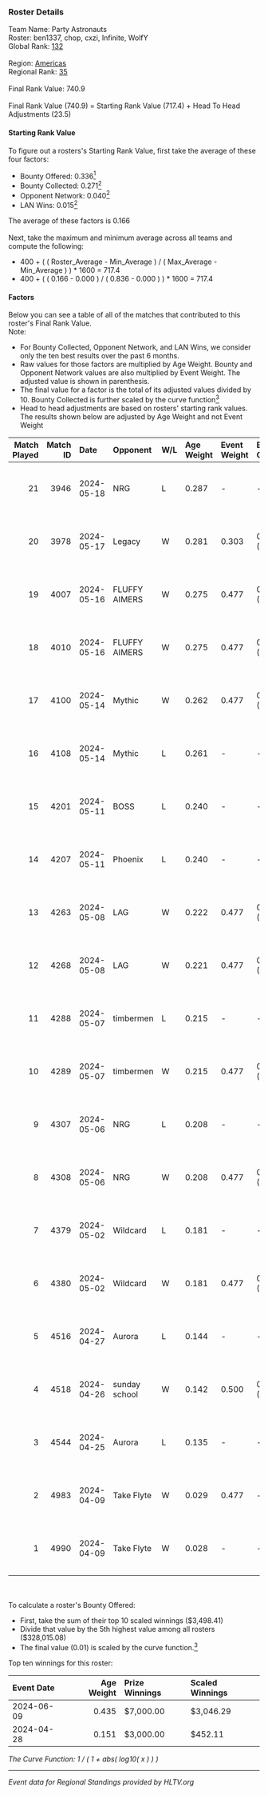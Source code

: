 ### Roster Details<br />
Team Name: Party Astronauts<br />
Roster: ben1337, chop, cxzi, Infinite, WolfY<br />
Global Rank: [132](../../standings_global_2024_10_02.md)<br />
<br />
Region: [Americas]( ../../standings_americas_2024_10_02.md)<br />
Regional Rank: [35]( ../../standings_americas_2024_10_02.md)<br />
<br />
Final Rank Value:  740.9<br />
<br />
Final Rank Value (740.9) = Starting Rank Value (717.4) + Head To Head Adjustments (23.5)<br />

#### Starting Rank Value<br />
To figure out a rosters's Starting Rank Value, first take the average of these four factors:<br />
- Bounty Offered: 0.336[<sup>1</sup>](#table2)
- Bounty Collected: 0.271[<sup>2</sup>](#table1)
- Opponent Network: 0.040[<sup>2</sup>](#table1)
- LAN Wins: 0.015[<sup>2</sup>](#table1)

The average of these factors is 0.166<br />
<br />
Next, take the maximum and minimum average across all teams and compute the following:<br />
- 400 + ( ( Roster_Average - Min_Average ) / ( Max_Average - Min_Average ) ) * 1600 = 717.4
- 400 + ( ( 0.166 - 0.000 ) / ( 0.836 - 0.000 ) ) * 1600 = 717.4


#### Factors<br />
Below you can see a table of all of the matches that contributed to this roster's Final Rank Value.<br />
Note:<br />

- For Bounty Collected, Opponent Network, and LAN Wins, we consider only the ten best results over the past 6 months.
- Raw values for those factors are multiplied by Age Weight. Bounty and Opponent Network values are also multiplied by Event Weight. The adjusted value is shown in parenthesis.
- The final value for a factor is the total of its adjusted values divided by 10. Bounty Collected is further scaled by the curve function[<sup>3</sup>](#curveFunction)
- Head to head adjustments are based on rosters' starting rank values. The results shown below are adjusted by Age Weight and not Event Weight
<span id="table1"></span><br />


| Match Played | Match ID | Date       | Opponent      | W/L | Age Weight | Event Weight | Bounty Collected | Opponent Network | LAN Wins  | H2H Adj. | Roster                               |
| -: | -: | :- | :- | :- | :- | :- | :- | :- | :- | -: | :- |
|           21 |     3946 | 2024-05-18 | NRG           | L   | 0.287      | -            | -                | -                | -         |    -2.62 | ben1337, chop, cxzi, Infinite, WolfY |
|           20 |     3978 | 2024-05-17 | Legacy        | W   | 0.281      | 0.303        | 0.062 (0.005)    | 0.681 (0.058)    | 0 (0.000) |     6.42 | ben1337, chop, cxzi, Infinite, WolfY |
|           19 |     4007 | 2024-05-16 | FLUFFY AIMERS | W   | 0.275      | 0.477        | 0.003 (0.000)    | 0.490 (0.064)    | 0 (0.000) |     4.48 | ben1337, chop, cxzi, Infinite, WolfY |
|           18 |     4010 | 2024-05-16 | FLUFFY AIMERS | W   | 0.275      | 0.477        | 0.003 (0.000)    | 0.490 (0.064)    | 0 (0.000) |     4.58 | ben1337, chop, cxzi, Infinite, WolfY |
|           17 |     4100 | 2024-05-14 | Mythic        | W   | 0.262      | 0.477        | 0.005 (0.001)    | 0.294 (0.037)    | 0 (0.000) |     4.42 | ben1337, chop, cxzi, RUSH, WolfY     |
|           16 |     4108 | 2024-05-14 | Mythic        | L   | 0.261      | -            | -                | -                | -         |    -3.88 | ben1337, chop, cxzi, RUSH, WolfY     |
|           15 |     4201 | 2024-05-11 | BOSS          | L   | 0.240      | -            | -                | -                | -         |    -3.42 | ben1337, chop, cxzi, RUSH, WolfY     |
|           14 |     4207 | 2024-05-11 | Phoenix       | L   | 0.240      | -            | -                | -                | -         |    -4.49 | ben1337, chop, cxzi, RUSH, WolfY     |
|           13 |     4263 | 2024-05-08 | LAG           | W   | 0.222      | 0.477        | 0.004 (0.000)    | 0.069 (0.007)    | 0 (0.000) |     2.66 | ben1337, chop, cxzi, RUSH, WolfY     |
|           12 |     4268 | 2024-05-08 | LAG           | W   | 0.221      | 0.477        | 0.004 (0.000)    | 0.069 (0.007)    | 0 (0.000) |     2.70 | ben1337, chop, cxzi, RUSH, WolfY     |
|           11 |     4288 | 2024-05-07 | timbermen     | L   | 0.215      | -            | -                | -                | -         |    -1.04 | ben1337, chop, cxzi, RUSH, WolfY     |
|           10 |     4289 | 2024-05-07 | timbermen     | W   | 0.215      | 0.477        | 0.027 (0.003)    | 0.557 (0.057)    | 0 (0.000) |     5.78 | ben1337, chop, cxzi, RUSH, WolfY     |
|            9 |     4307 | 2024-05-06 | NRG           | L   | 0.208      | -            | -                | -                | -         |    -1.95 | ben1337, chop, cxzi, RUSH, WolfY     |
|            8 |     4308 | 2024-05-06 | NRG           | W   | 0.208      | 0.477        | 0.034 (0.003)    | 0.560 (0.056)    | 0 (0.000) |     4.67 | ben1337, chop, cxzi, RUSH, WolfY     |
|            7 |     4379 | 2024-05-02 | Wildcard      | L   | 0.181      | -            | -                | -                | -         |    -1.14 | ben1337, chop, cxzi, RUSH, WolfY     |
|            6 |     4380 | 2024-05-02 | Wildcard      | W   | 0.181      | 0.477        | 0.080 (0.007)    | 0.578 (0.050)    | 0 (0.000) |     4.61 | ben1337, chop, cxzi, RUSH, WolfY     |
|            5 |     4516 | 2024-04-27 | Aurora        | L   | 0.144      | -            | -                | -                | -         |    -0.22 | ben1337, chop, cxzi, RUSH, WolfY     |
|            4 |     4518 | 2024-04-26 | sunday school | W   | 0.142      | 0.500        | 0.001 (0.000)    | -                | 1 (0.142) |     1.10 | ben1337, chop, cxzi, RUSH, WolfY     |
|            3 |     4544 | 2024-04-25 | Aurora        | L   | 0.135      | -            | -                | -                | -         |    -0.20 | ben1337, chop, cxzi, RUSH, WolfY     |
|            2 |     4983 | 2024-04-09 | Take Flyte    | W   | 0.029      | 0.477        | -                | 0.261 (0.004)    | -         |     0.54 | ben1337, chop, cxzi, RUSH, WolfY     |
|            1 |     4990 | 2024-04-09 | Take Flyte    | W   | 0.028      | -            | -                | -                | -         |     0.54 | ben1337, chop, cxzi, RUSH, WolfY     |

<br />
<span id="table2"></span><br />
To calculate a roster's Bounty Offered:<br />

- First, take the sum of their top 10 scaled winnings ($3,498.41)
- Divide that value by the 5th highest value among all rosters ($328,015.08)
- The final value (0.01) is scaled by the curve function.[<sup>3</sup>](#curveFunction)

Top ten winnings for this roster:<br />

| Event Date | Age Weight | Prize Winnings | Scaled Winnings |
| :- | -: | :- | :- |
| 2024-06-09 |      0.435 | $7,000.00      | $3,046.29       |
| 2024-04-28 |      0.151 | $3,000.00      | $452.11         |


<span id="curveFunction"></span>_The Curve Function: 1 / ( 1 + abs( log10( x ) ) )_<br />

---
_Event data for Regional Standings provided by HLTV.org_<br />
